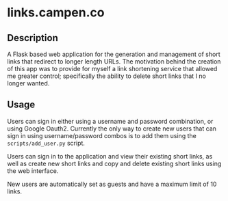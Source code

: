 # links.campen.co

## Description

A Flask based web application for the generation and management of short links that redirect to longer length URLs. The 
motivation behind the creation of this app was to provide for myself a link shortening service that allowed me greater 
control; specifically the ability to delete short links that I no longer wanted.

## Usage

Users can sign in either using a username and password combination, or using Google Oauth2.
Currently the only way to create new users that can sign in using username/password combos is to
add them using the ``scripts/add_user.py`` script. 

Users can sign in to the application and view their existing short links, 
as well as create new short links and copy and delete existing short links using the web interface.

New users are automatically set as guests and have a maximum limit of 10 links.

